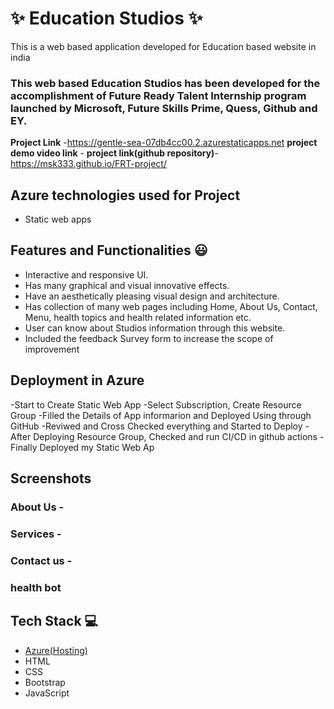 # ✨ Education Studios ✨

This is a web based application developed for Education based website in india

### This web based Education Studios has been developed for the accomplishment of Future Ready Talent Internship program launched by Microsoft, Future Skills Prime, Quess, Github and EY.


**Project Link** -https://gentle-sea-07db4cc00.2.azurestaticapps.net
**project demo video link** - 
**project link(github repository)**-https://msk333.github.io/FRT-project/

## Azure technologies used for Project

- Static web apps

## Features and Functionalities 😃

- Interactive and responsive UI.
- Has many graphical and visual innovative effects.
- Have an aesthetically pleasing visual design and architecture.
- Has collection of many web pages including Home, About Us, Contact, Menu, health topics and health related information etc.
- User can know about Studios information through this website.
- Included the feedback Survey form to increase the scope of improvement 

## Deployment in Azure

-Start to Create Static Web App
-Select Subscription, Create Resource Group
-Filled the Details of App informarion and Deployed Using through GitHub
-Reviwed and Cross Checked everything and Started to Deploy
-After Deploying Resource Group, Checked and run CI/CD in github actions
-Finally Deployed my Static Web Ap

## Screenshots




   

### About Us -



### Services -



### Contact us -



### health bot




## Tech Stack 💻

- [Azure(Hosting)](https://azure.microsoft.com/en-in/features/azure-portal/)
- HTML
- CSS
- Bootstrap
- JavaScript
